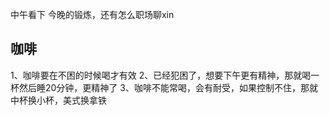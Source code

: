 中午看下 今晚的锻炼，还有怎么职场聊xin

## 咖啡
1、咖啡要在不困的时候喝才有效
2、已经犯困了，想要下午更有精神，那就喝一杯然后睡20分钟，更精神了
3、咖啡不能常喝，会有耐受，如果控制不住，那就中杯换小杯，美式换拿铁
